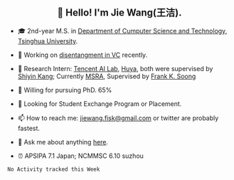 <!-- ### Hi there 👋-->
<h2 align="center">👋 Hello! I'm Jie Wang(王洁).</h2>

<!--
**inconnu11/inconnu11** is a ✨ _special_ ✨ repository because its `README.md` (this file) appears on your GitHub profile.-->


- :mortar_board: 2nd-year M.S. in [Department of Cumputer Science and Technology](http://www.cs.tsinghua.edu.cn), [Tsinghua University](https://www.tsinghua.edu.cn).
- 🔭 Working on [disentangment in VC](https://arxiv.org/abs/2102.00184) recently.
- :briefcase: 
  Research Intern: [Tencent AI Lab](https://ai.tencent.com/ailab/zh/index), [Huya](http://ir.huya.com), both were supervised by [Shiyin Kang](https://scholar.google.com/citations?user=mnCHk8EAAAAJ&hl=en&oi=ao); 
 Currently [MSRA](https://www.microsoft.com/en-us/research/), Supervised by [Frank K. Soong](https://www.microsoft.com/en-us/research/people/frankkps/)

- :battery: Willing for pursuing PhD. 65%
- :satellite: Looking for Student Exchange Program or Placement.
- 📫 How to reach me: jiewang.fisk@gmail.com or twitter are probably fastest.
- 💬 Ask me about anything [here](https://github.com/inconnu11/inconnu11/issues).

- :alarm_clock:  APSIPA 7.1 Japan; NCMMSC 6.10 suzhou



<!--START_SECTION:waka-->
```text
No Activity tracked this Week
```
<!--END_SECTION:waka-->




